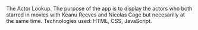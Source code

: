 The Actor Lookup. The purpose of the app is to display the actors who both starred in movies with Keanu Reeves and Nicolas Cage but necesarilly at the same time. Technologies used: HTML, CSS, JavaScript. 
